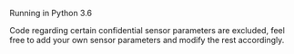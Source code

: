 Running in Python 3.6

Code regarding certain confidential sensor parameters are excluded, feel free to add your own sensor parameters and modify the rest accordingly.
